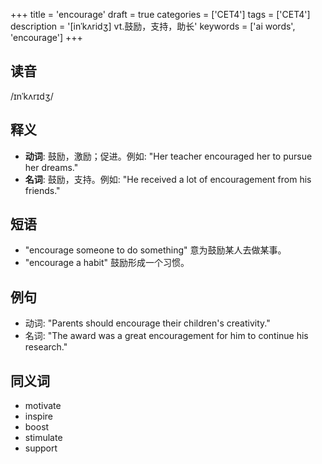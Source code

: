 +++
title = 'encourage'
draft = true
categories = ['CET4']
tags = ['CET4']
description = '[inˈkʌridʒ] vt.鼓励，支持，助长'
keywords = ['ai words', 'encourage']
+++

## 读音
/ɪnˈkʌrɪdʒ/

## 释义
- **动词**: 鼓励，激励；促进。例如: "Her teacher encouraged her to pursue her dreams."
- **名词**: 鼓励，支持。例如: "He received a lot of encouragement from his friends."

## 短语
- "encourage someone to do something" 意为鼓励某人去做某事。
- "encourage a habit" 鼓励形成一个习惯。

## 例句
- 动词: "Parents should encourage their children's creativity."
- 名词: "The award was a great encouragement for him to continue his research."

## 同义词
- motivate
- inspire
- boost
- stimulate
- support
